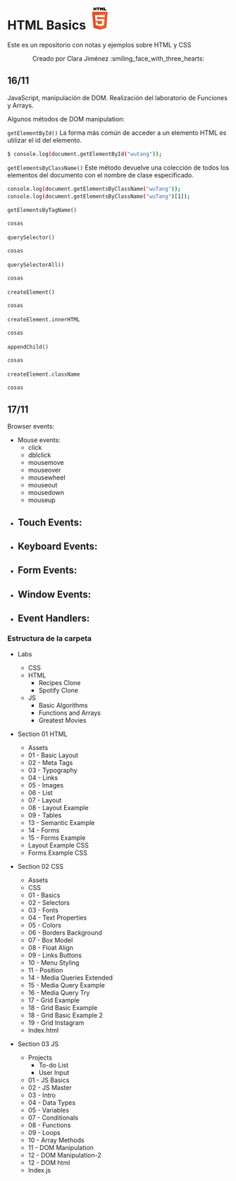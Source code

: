 # HTML Basics <img src="/section-01-html/assets/htmlLogo.png" width="50">
Este es un repositorio con notas y ejemplos sobre HTML y CSS
<p align="center">
Creado por Clara Jiménez :smiling_face_with_three_hearts:
<p/>

## 16/11
JavaScript, manipulación de DOM. Realización del laboratorio de Funciones y Arrays.


Algunos métodos de DOM manipulation:

`getElementById()` La forma más común de acceder a un elemento HTML es utilizar el id del elemento.
```bash
$ console.log(document.getElementById("wutang"));
```
`getElementsByClassName()` Este método devuelve una colección de todos los elementos del documento con el nombre de clase especificado.
```bash
console.log(document.getElementsByClassName("wuTang"));
console.log(document.getElementsByClassName("wuTang")[1]);
```
`getElementsByTagName()`
```bash
cosas
```
`querySelector()`
```bash
cosas
```
`querySelectorAll()`
```bash
cosas
```

`createElement()`
```bash
cosas
```
`createElement.innerHTML`
```bash
cosas
```
`appendChild()`
```bash
cosas
```
`createElement.className`
```bash
cosas
```

## 17/11
Browser events:
- Mouse events:
	- click
	- dblclick
	- mousemove
	- mouseover
	- mousewheel
	- mouseout
	- mousedown	
	- mouseup
- Touch Events:
	- 
- Keyboard Events: 
	-
- Form Events: 
	-
- Window Events:
	-
- Event Handlers:
	-


### Estructura de la carpeta
- Labs
	- CSS
	- HTML
		- Recipes Clone
		- Spotify Clone
	- JS
		- Basic Algorithms
		- Functions and Arrays
		- Greatest Movies
- Section 01 HTML
 	- Assets
 	- 01 - Basic Layout
 	- 02 - Meta Tags
	- 03 - Typography
	- 04 - Links
	- 05 - Images
	- 06 - List
	- 07 - Layout
	- 08 - Layout Example
	- 09 - Tables
	- 13 - Semantic Example
	- 14 - Forms
	- 15 - Forms Example
	- Layout Example CSS
	- Forms Example CSS

- Section 02 CSS
	- Assets
	- CSS
	- 01 - Basics
	- 02 - Selectors
	- 03 - Fonts
	- 04 - Text Properties
	- 05 - Colors
	- 06 - Borders Background
	- 07 - Box Model
	- 08 - Float Align
	- 09 - Links Buttons
	- 10 - Menu Styling
	- 11 - Position
	- 14 - Media Queries Extended
	- 15 - Media Query Example
	- 16 - Media Query Try
	- 17 - Grid Example
	- 18 - Grid Basic Example
	- 18 - Grid Basic Example 2
	- 19 - Grid Instagram
	- Index.html

- Section 03 JS
	- Projects
		- To-do List
		- User Input
	- 01 - JS Basics
	- 02 - JS Master
	- 03 - Intro
	- 04 - Data Types
	- 05 - Variables
	- 07 - Conditionals
	- 08 - Functions
	- 09 - Loops
	- 10 - Array Methods
	- 11 - DOM Manipulation
	- 12 - DOM Manipulation-2
	- 12 - DOM html
	- Index.js
